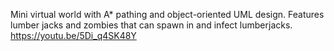 Mini virtual world with A* pathing and object-oriented UML design. Features lumber jacks and zombies that can spawn in and infect lumberjacks.
https://youtu.be/5Di_q4SK48Y
